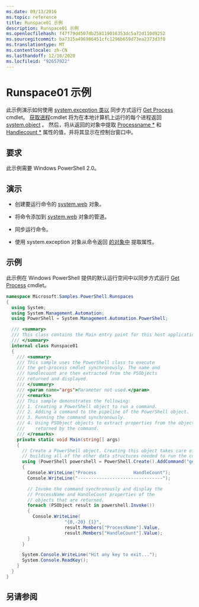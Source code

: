 ```yaml
---
ms.date: 09/13/2016
ms.topic: reference
title: Runspace01 示例
description: Runspace01 示例
ms.openlocfilehash: f47f79dd507db258119016353dc5a72d110d9252
ms.sourcegitcommit: ba7315a496986451cfc1296b659d73ea2373d3f0
ms.translationtype: MT
ms.contentlocale: zh-CN
ms.lasthandoff: 12/10/2020
ms.locfileid: "92657922"
---
```

# <a name="runspace01-sample"></a>Runspace01 示例

此示例演示如何使用 [system.exception 类以](/dotnet/api/system.management.automation.powershell) 同步方式运行 [Get Process](/powershell/module/Microsoft.PowerShell.Management/Get-Process) cmdlet。 [获取进程](/powershell/module/Microsoft.PowerShell.Management/Get-Process)cmdlet 将为在本地计算机上运行的每个进程返回[system.object](/dotnet/api/System.Diagnostics.Process) 。 然后，将从返回的对象中提取 [Processname *](/dotnet/api/System.Diagnostics.Process.ProcessName) 和 [Handlecount *](/dotnet/api/System.Diagnostics.Process.Handlecount) 属性的值，并将其显示在控制台窗口中。

## <a name="requirements"></a>要求

 此示例需要 Windows PowerShell 2.0。

## <a name="demonstrates"></a>演示

- 创建要运行命令的 [system.web](/dotnet/api/system.management.automation.powershell) 对象。

- 将命令添加到 [system.web](/dotnet/api/system.management.automation.powershell) 对象的管道。

- 同步运行命令。

- 使用 system.exception 对象从命令返回 [的对象中](/dotnet/api/System.Management.Automation.PSObject) 提取属性。

## <a name="example"></a>示例

 此示例在 Windows PowerShell 提供的默认运行空间中以同步方式运行 [Get Process](/powershell/module/Microsoft.PowerShell.Management/Get-Process) cmdlet。

```csharp
namespace Microsoft.Samples.PowerShell.Runspaces
{
  using System;
  using System.Management.Automation;
  using PowerShell = System.Management.Automation.PowerShell;

  /// <summary>
  /// This class contains the Main entry point for this host application.
  /// </summary>
  internal class Runspace01
  {
    /// <summary>
    /// This sample uses the PowerShell class to execute
    /// the get-process cmdlet synchronously. The name and
    /// handlecount are then extracted from the PSObjects
    /// returned and displayed.
    /// </summary>
    /// <param name="args">Parameter not used.</param>
    /// <remarks>
    /// This sample demonstrates the following:
    /// 1. Creating a PowerShell object to run a command.
    /// 2. Adding a command to the pipeline of the PowerShell object.
    /// 3. Running the command synchronously.
    /// 4. Using PSObject objects to extract properties from the objects
    ///    returned by the command.
    /// </remarks>
    private static void Main(string[] args)
    {
      // Create a PowerShell object. Creating this object takes care of
      // building all of the other data structures needed to run the command.
      using (PowerShell powershell = PowerShell.Create().AddCommand("get-process"))
      {
        Console.WriteLine("Process              HandleCount");
        Console.WriteLine("--------------------------------");

        // Invoke the command synchronously and display the
        // ProcessName and HandleCount properties of the
        // objects that are returned.
        foreach (PSObject result in powershell.Invoke())
        {
          Console.WriteLine(
                      "{0,-20} {1}",
                      result.Members["ProcessName"].Value,
                      result.Members["HandleCount"].Value);
        }
      }

      System.Console.WriteLine("Hit any key to exit...");
      System.Console.ReadKey();
    }
  }
}
```

## <a name="see-also"></a>另请参阅
